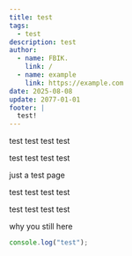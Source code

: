 ```yaml
---
title: test
tags:
  - test
description: test
author:
  - name: FBIK.
    link: /
  - name: example
    link: https://example.com
date: 2025-08-08
update: 2077-01-01
footer: |
  test!
---
```


test test test test

test test test test

just a test page

test test test test

test test test test

why you still here

```ts
console.log("test");
```
